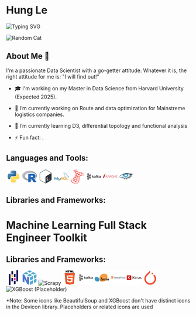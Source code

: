 
# Hung Le

![Typing SVG](https://readme-typing-svg.herokuapp.com?lines=Full+Stack+Machine+Learning+Developer&size=22)

![Random Cat](https://cataas.com/cat?time={{CURRENT_TIMESTAMP}})

## About Me 📌
I'm a passionate Data Scientist with a go-getter attitude. Whatever it is, the right attitude for me is: "I will find out!"

- 🎓 I'm working on my Master in Data Science from Harvard University (Expected 2025).
- 🔭 I’m currently working on Route and data optimization for Mainstreme logistics companies.
- 🌱 I’m currently learning D3, differential topology and functional analysis

- ⚡ Fun fact: .


## Languages and Tools:

<p>
  <!-- Python -->
  <img src="https://raw.githubusercontent.com/devicons/devicon/master/icons/python/python-original.svg" alt="Python" width="40" height="40"/>
  <!-- R -->
  <img src="https://raw.githubusercontent.com/devicons/devicon/master/icons/r/r-original.svg" alt="R" width="40" height="40"/>
  <!-- Bash (for Terminal commands) -->
  <img src="https://raw.githubusercontent.com/devicons/devicon/master/icons/bash/bash-plain.svg" alt="Bash" width="40" height="40"/>
  <!-- SQL -->
  <img src="https://raw.githubusercontent.com/devicons/devicon/master/icons/mysql/mysql-original-wordmark.svg" alt="SQL" width="40" height="40"/>
  <!-- SQL Server -->
  <img src="https://raw.githubusercontent.com/devicons/devicon/master/icons/microsoftsqlserver/microsoftsqlserver-plain.svg" alt="SQL Server" width="40" height="40"/>
  <!-- Apache Kafka -->
  <img src="https://raw.githubusercontent.com/devicons/devicon/master/icons/apachekafka/apachekafka-original-wordmark.svg" alt="Apache Kafka" width="40" height="40"/>
  <!-- Apache (representing Apache Spark and PySpark) -->
  <img src="https://raw.githubusercontent.com/devicons/devicon/master/icons/apache/apache-original-wordmark.svg" alt="Apache" width="40" height="40"/>
  <!-- Cassandra -->
  <img src="https://raw.githubusercontent.com/devicons/devicon/master/icons/cassandra/cassandra-original.svg" alt="Cassandra" width="40" height="40"/>
  <!-- Add other languages and tools as needed -->
</p>

## Libraries and Frameworks:

# Machine Learning Full Stack Engineer Toolkit

## Libraries and Frameworks:

<p>
  <!-- Pandas -->
  <img src="https://raw.githubusercontent.com/devicons/devicon/master/icons/pandas/pandas-original.svg" alt="Pandas" width="40" height="40"/>
  <!-- NumPy -->
  <img src="https://raw.githubusercontent.com/devicons/devicon/master/icons/numpy/numpy-original.svg" alt="NumPy" width="40" height="40"/>
  <!-- Scrapy -->
  <img src="https://raw.githubusercontent.com/devicons/devicon/master/icons/scrapy/scrapy-original-wordmark.svg" alt="Scrapy" width="40" height="40"/>
  <!-- BeautifulSoup (No distinct icon available, using generic HTML5 as a placeholder) -->
  <img src="https://raw.githubusercontent.com/devicons/devicon/master/icons/html5/html5-original-wordmark.svg" alt="BeautifulSoup (HTML5 used as placeholder)" width="40" height="40"/>
  <!-- Apache Kafka -->
  <img src="https://raw.githubusercontent.com/devicons/devicon/master/icons/apachekafka/apachekafka-original-wordmark.svg" alt="Apache Kafka" width="40" height="40"/>
  <!-- Scikit-learn -->
  <img src="https://raw.githubusercontent.com/devicons/devicon/master/icons/scikitlearn/scikitlearn-original-wordmark.svg" alt="Scikit-learn" width="40" height="40"/>
  <!-- TensorFlow -->
  <img src="https://raw.githubusercontent.com/devicons/devicon/master/icons/tensorflow/tensorflow-original-wordmark.svg" alt="TensorFlow" width="40" height="40"/>
  <!-- Keras -->
  <img src="https://raw.githubusercontent.com/devicons/devicon/master/icons/keras/keras-original-wordmark.svg" alt="Keras" width="40" height="40"/>
  <!-- PyTorch -->
  <img src="https://raw.githubusercontent.com/devicons/devicon/master/icons/pytorch/pytorch-original.svg" alt="PyTorch" width="40" height="40"/>
  <!-- XGBoost (No distinct icon available, using generic placeholder) -->
  <img src="https://via.placeholder.com/40?text=+" alt="XGBoost (Placeholder)" width="40" height="40"/>
  <!-- Add other libraries and frameworks as needed -->
</p>

*Note: Some icons like BeautifulSoup and XGBoost don't have distinct icons in the Devicon library. Placeholders or related icons are used



<!--
**HungMCLe/HungMCLe** is a ✨ _special_ ✨ repository because its `README.md` (this file) appears on your GitHub profile.

Here are some ideas to get you started:

- 🔭 I’m currently working on ...
- 🌱 I’m currently learning ...
- 👯 I’m looking to collaborate on ...
- 🤔 I’m looking for help with ...
- 💬 Ask me about ...
- 📫 How to reach me: ...
- 😄 Pronouns: ...
- ⚡ Fun fact: ...
-->
